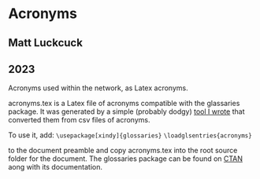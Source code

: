 # Acronyms
## Matt Luckcuck
## 2023

Acronyms used within the network, as Latex acronyms.

acronyms.tex is a Latex file of acronyms compatible with the glassaries package. It was generated by a simple (probably dodgy) [tool I wrote](https://github.com/mluckcuck/CSV2GLS) that converted them from csv files of acronyms.

To use it, add:
`\usepackage[xindy]{glossaries}`
`\loadglsentries{acronyms}`

to the document preamble and copy acronyms.tex into the root source folder for the document. The glossaries package can be found on [CTAN](https://ctan.org/pkg/glossaries) aong with its documentation.





